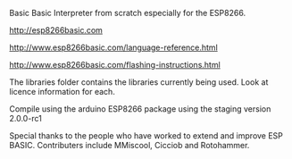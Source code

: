 Basic
Basic Interpreter from scratch especially for the ESP8266.

http://esp8266basic.com

http://www.esp8266basic.com/language-reference.html

http://www.esp8266basic.com/flashing-instructions.html



The libraries folder contains the libraries currently being used.
Look at licence information for each.

Compile using the arduino ESP8266 package using the staging version 2.0.0-rc1

Special thanks to the people who have worked to extend and improve ESP BASIC.
Contributers include MMiscool, Cicciob and Rotohammer.

